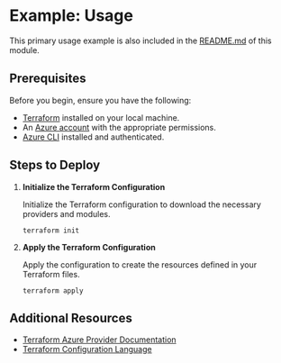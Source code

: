 # Example: Usage

This primary usage example is also included in the [README.md](../../README.md) of this module.

## Prerequisites

Before you begin, ensure you have the following:

- [Terraform](https://www.terraform.io/downloads.html) installed on your local machine.
- An [Azure account](https://azure.microsoft.com/en-us/free/) with the appropriate permissions.
- [Azure CLI](https://docs.microsoft.com/en-us/cli/azure/install-azure-cli) installed and authenticated.

## Steps to Deploy

1. **Initialize the Terraform Configuration**

   Initialize the Terraform configuration to download the necessary providers and modules.

   ```shell
   terraform init
   ```

2. **Apply the Terraform Configuration**

   Apply the configuration to create the resources defined in your Terraform files.

   ```shell
   terraform apply
   ```

## Additional Resources

- [Terraform Azure Provider Documentation](https://registry.terraform.io/providers/hashicorp/azurerm/latest/docs)
- [Terraform Configuration Language](https://www.terraform.io/docs/language/index.html)
